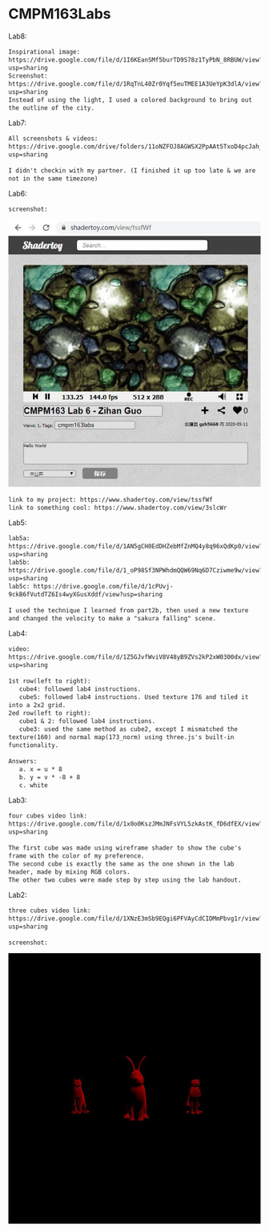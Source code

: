 # CMPM163Labs
Lab8:

    Inspirational image: https://drive.google.com/file/d/1I6KEanSMf5burTD9S78z1TyPbN_8RBUW/view?usp=sharing
    Screenshot: https://drive.google.com/file/d/1RqTnL40Zr0Yqf5euTMEE1A3UeYpK3dlA/view?usp=sharing
    Instead of using the light, I used a colored background to bring out the outline of the city.
    
Lab7:

    All screenshots & videos: https://drive.google.com/drive/folders/11oNZFOJ8AGWSX2PpAAt5TxoD4pcJah_n?usp=sharing
    
    I didn't checkin with my partner. (I finished it up too late & we are not in the same timezone)
Lab6:

    screenshot: 
   ![](images/lab6.1.jpg)
   
    link to my project: https://www.shadertoy.com/view/tssfWf
    link to something cool: https://www.shadertoy.com/view/3slcWr
    
Lab5:

    lab5a: https://drive.google.com/file/d/1AN5gCH0EdDHZebMfZnMQ4y8q96xQdKp0/view?usp=sharing
    lab5b: https://drive.google.com/file/d/1_oP98Sf3NPWhdmQQW69Nq6D7Cziwme9w/view?usp=sharing
    lab5c: https://drive.google.com/file/d/1cPUvj-9ckB6fVutdTZ6Is4wyXGusXddf/view?usp=sharing
    
    I used the technique I learned from part2b, then used a new texture and changed the velocity to make a "sakura falling" scene.
    
Lab4: 

    video: https://drive.google.com/file/d/1Z5GJvfWviV8V48yB9ZVs2kP2xW0300dx/view?usp=sharing

    1st row(left to right):
       cube4: followed lab4 instructions.
       cube5: followed lab4 instructions. Used texture 176 and tiled it into a 2x2 grid.
    2ed row(left to right):
       cube1 & 2: followed lab4 instructions.
       cube3: used the same method as cube2, except I mismatched the texture(160) and normal map(173_norm) using three.js's built-in functionality.

    Answers:
       a. x = u * 8
       b. y = v * -8 + 8
       c. white

Lab3:

    four cubes video link: https://drive.google.com/file/d/1x0o0KszJMmJNFsVYL5zkAstK_fD6dfEX/view?usp=sharing

    The first cube was made using wireframe shader to show the cube's frame with the color of my preference.
    The second cube is exactly the same as the one shown in the lab header, made by mixing RGB colors.
    The other two cubes were made step by step using the lab handout.

Lab2:

    three cubes video link: https://drive.google.com/file/d/1XNzE3mSb9EQgi6PFVAyCdCIDMmPbvg1r/view?usp=sharing

    screenshot: 
   ![](images/part.jpg)
